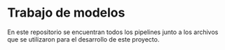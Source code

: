 # Trabajo de modelos

En este repositorio se encuentran todos los pipelines junto a los archivos que se utilizaron para el desarrollo de este proyecto.  
